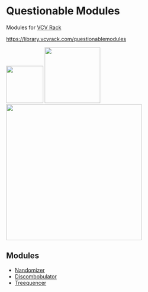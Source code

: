 # Questionable Modules 
Modules for [VCV Rack](https://github.com/VCVRack/Rack)

https://library.vcvrack.com/questionablemodules

<img src="https://github.com/isivisi/questionablemodules/blob/master/images/nandomizerDocs/nandomizerImage.jpg?raw=true" width="100"> <img src="https://github.com/isivisi/questionablemodules/blob/master/images/discombobulatorDocs/discombobulatorImage.jpg?raw=true" width="150">
<img src="https://github.com/isivisi/questionablemodules/blob/master/images/Treequencer.gif?raw=true?raw=true" width="366">

## Modules
- [Nandomizer](https://github.com/isivisi/questionablemodules/wiki/Nandomizer)
- [Discombobulator](https://github.com/isivisi/questionablemodules/wiki/Discombobulator)
- [Treequencer](https://github.com/isivisi/questionablemodules/wiki/Treequencer)
